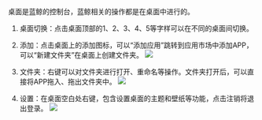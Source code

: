 桌面是蓝鲸的控制台，蓝鲸相关的操作都是在桌面中进行的。

1. 桌面切换：点击桌面顶部的1、2、3、4、5等字样可以在不同的桌面间切换。

2. 添加：点击桌面上的添加图标，可以“添加应用”跳转到应用市场中添加APP，可以“新建文件夹”在桌面上创建文件夹。
![](http://imgcache.tce.fsphere.cn/image/qzonestyle.gtimg.cn/qzone/vas/opensns/res/img/zhuomian-01.png)

3. 文件夹：右键可以对文件夹进行打开、重命名等操作。文件夹打开后，可以直接将APP拖入、拖出文件夹中。
![](http://imgcache.tce.fsphere.cn/image/qzonestyle.gtimg.cn/qzone/vas/opensns/res/img/zhuomian-02.png)

4. 设置：在桌面空白处右键，包含设置桌面的主题和壁纸等功能，点击注销将退出登录。
![](http://imgcache.tce.fsphere.cn/image/qzonestyle.gtimg.cn/qzone/vas/opensns/res/img/zhuomian-03.png)